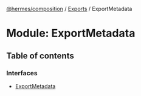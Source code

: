 [@hermes/composition](../README.md) / [Exports](../modules.md) / ExportMetadata

# Module: ExportMetadata

## Table of contents

### Interfaces

- [ExportMetadata](../interfaces/exportmetadata.exportmetadata-1.md)
